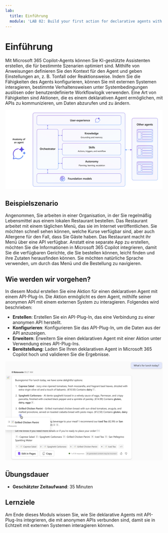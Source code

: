```yaml
---
lab:
  title: Einführung
  module: 'LAB 02: Build your first action for declarative agents with API plugin by using Visual Studio Code'
---
```


# Einführung

Mit Microsoft 365 Copilot-Agents können Sie KI-gestützte Assistenten erstellen, die für bestimmte Szenarien optimiert sind. Mithilfe von Anweisungen definieren Sie den Kontext für den Agent und geben Einstellungen an, z. B. Tonfall oder Reaktionsweise. Indem Sie die Fähigkeiten des Agents konfigurieren, können Sie mit externen Systemen interagieren, bestimmte Verhaltensweisen unter Systembedingungen auslösen oder benutzerdefinierte Workflowlogik verwenden. Eine Art von Fähigkeiten sind Aktionen, die es einem deklarativen Agent ermöglichen, mit APIs zu kommunizieren, um Daten abzurufen und zu ändern.

![Diagramm, das die Anatomie eines deklarativen Agents für Microsoft 365 Copilot zeigt.](../media/LAB_02/1-anatomy-declarative-agent.png)

## Beispielszenario

Angenommen, Sie arbeiten in einer Organisation, in der Sie regelmäßig Lebensmittel aus einem lokalen Restaurant bestellen. Das Restaurant arbeitet mit einem täglichen Menü, das sie im Internet veröffentlichen. Sie möchten schnell sehen können, welche Kurse verfügbar sind, aber auch Allergene für den Fall, dass Sie Gäste haben. Das Restaurant macht ihr Menü über eine API verfügbar. Anstatt eine separate App zu erstellen, möchten Sie die Informationen in Microsoft 365 Copilot integrieren, damit Sie die verfügbaren Gerichte, die Sie bestellen können, leicht finden und ihre Zutaten herausfinden können. Sie möchten natürliche Sprache verwenden, um durch das Menü und die Bestellung zu navigieren.

## Wie werden wir vorgehen?

In diesem Modul erstellen Sie eine Aktion für einen deklarativen Agent mit einem API-Plug-In. Die Aktion ermöglicht es dem Agent, mithilfe seiner anonymen API mit einem externen System zu interagieren. Folgendes wird beschrieben:

- **Erstellen**: Erstellen Sie ein API-Plug-In, das eine Verbindung zu einer anonymen API herstellt.
- **Konfigurieren**: Konfigurieren Sie das API-Plug-In, um die Daten aus der API anzuzeigen.
- **Erweitern**: Erweitern Sie einen deklarativen Agent mit einer Aktion unter Verwendung eines API-Plug-Ins.
- **Bereitstellung**: Laden Sie Ihren deklarativen Agent in Microsoft 365 Copilot hoch und validieren Sie die Ergebnisse.

![Screenshot eines deklarativen Agents, der auf einen Benutzer bzw. auf eine Benutzerin mit Informationen aus einer externen API reagiert.](../media/LAB_02/1-agent-response-api-plugin.png)

## Übungsdauer

- **Geschätzter Zeitaufwand**: 35 Minuten

## Lernziele

Am Ende dieses Moduls wissen Sie, wie Sie deklarative Agents mit API-Plug-Ins integrieren, die mit anonymen APIs verbunden sind, damit sie in Echtzeit mit externen Systemen interagieren können.